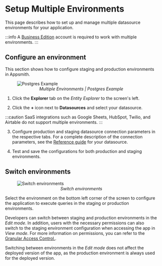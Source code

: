  # Setup Multiple Environments

This page describes how to set up and manage multiple datasource environments for your application.


:::info
A [Business Edition](https://www.appsmith.com/pricing) account is required to work with multiple environments.
:::


## Configure an environment

This section shows how to configure staging and production environments in Appsmith. 

<figure>
  <img src="/img/multi-env-3.gif" style= {{width:"850px", height:"auto"}} alt="Postgres Example"/>
  <figcaption align = "center"><i>Multiple Environments | Postgres Example</i></figcaption>
</figure>

1. Click the **Explorer** tab on the _Entity Explorer_ to the screen's left.

2. Click the **+** icon next to **Datasources** and select your datasource.

:::caution
SaaS integrations such as Google Sheets, HubSpot, Twilio, and Airtable do not support multiple environments.
:::

3. Configure production and staging datasource connection parameters in the respective tabs. For a complete description of the connection parameters, see the [Reference guide](/connect-data/reference) for your datasource.

4. Test and save the configurations for both production and staging environments.



## Switch environments


<figure>
  <img src="/img/switch-img-.png" style= {{width:"600px", height:"420px"}} alt="Switch environments"/>
  <figcaption align = "center"><i>Switch environments</i></figcaption>
</figure>


Select the environment on the bottom left corner of the screen to configure the application to execute queries in the staging or production environments.

Developers can switch between staging and production environments in the *Edit mode*. In addition, users with the necessary permissions can also switch to the staging environment configuration when accessing the app in *View mode*. For more information on permissions, you can refer to the [Granular Access Control.](/advanced-concepts/granular-access-control).

Switching between environments in the *Edit mode* does not affect the deployed version of the app, as the production environment is always used for the deployed version.

